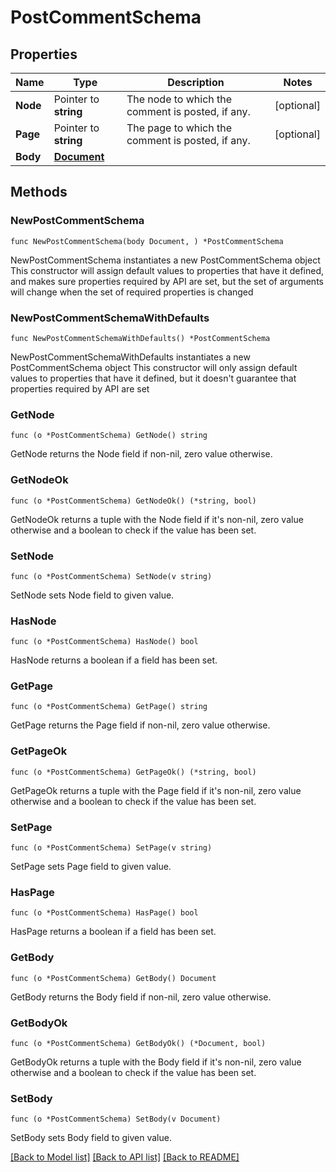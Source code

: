 # PostCommentSchema

## Properties

Name | Type | Description | Notes
------------ | ------------- | ------------- | -------------
**Node** | Pointer to **string** | The node to which the comment is posted, if any. | [optional] 
**Page** | Pointer to **string** | The page to which the comment is posted, if any. | [optional] 
**Body** | [**Document**](Document.md) |  | 

## Methods

### NewPostCommentSchema

`func NewPostCommentSchema(body Document, ) *PostCommentSchema`

NewPostCommentSchema instantiates a new PostCommentSchema object
This constructor will assign default values to properties that have it defined,
and makes sure properties required by API are set, but the set of arguments
will change when the set of required properties is changed

### NewPostCommentSchemaWithDefaults

`func NewPostCommentSchemaWithDefaults() *PostCommentSchema`

NewPostCommentSchemaWithDefaults instantiates a new PostCommentSchema object
This constructor will only assign default values to properties that have it defined,
but it doesn't guarantee that properties required by API are set

### GetNode

`func (o *PostCommentSchema) GetNode() string`

GetNode returns the Node field if non-nil, zero value otherwise.

### GetNodeOk

`func (o *PostCommentSchema) GetNodeOk() (*string, bool)`

GetNodeOk returns a tuple with the Node field if it's non-nil, zero value otherwise
and a boolean to check if the value has been set.

### SetNode

`func (o *PostCommentSchema) SetNode(v string)`

SetNode sets Node field to given value.

### HasNode

`func (o *PostCommentSchema) HasNode() bool`

HasNode returns a boolean if a field has been set.

### GetPage

`func (o *PostCommentSchema) GetPage() string`

GetPage returns the Page field if non-nil, zero value otherwise.

### GetPageOk

`func (o *PostCommentSchema) GetPageOk() (*string, bool)`

GetPageOk returns a tuple with the Page field if it's non-nil, zero value otherwise
and a boolean to check if the value has been set.

### SetPage

`func (o *PostCommentSchema) SetPage(v string)`

SetPage sets Page field to given value.

### HasPage

`func (o *PostCommentSchema) HasPage() bool`

HasPage returns a boolean if a field has been set.

### GetBody

`func (o *PostCommentSchema) GetBody() Document`

GetBody returns the Body field if non-nil, zero value otherwise.

### GetBodyOk

`func (o *PostCommentSchema) GetBodyOk() (*Document, bool)`

GetBodyOk returns a tuple with the Body field if it's non-nil, zero value otherwise
and a boolean to check if the value has been set.

### SetBody

`func (o *PostCommentSchema) SetBody(v Document)`

SetBody sets Body field to given value.



[[Back to Model list]](../README.md#documentation-for-models) [[Back to API list]](../README.md#documentation-for-api-endpoints) [[Back to README]](../README.md)


